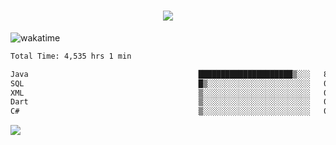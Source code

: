 <h1 align="center">
  <img src="https://readme-typing-svg.herokuapp.com/?font=Righteous&size=35&center=true&vCenter=true&width=500&height=70&duration=4000&lines=Hi!+%F0%9F%91%8B+I%27m+Ali%20Osman!;" />
</h1>


![wakatime](https://wakatime.com/share/@aliosmanoktar/3a8ffe71-6da4-4964-913b-2f09afbe53bf.svg?cache=none)
<!--START_SECTION:waka-->

```txt
Total Time: 4,535 hrs 1 min

Java                                      █████████████████████▒░░░   85.12 %
SQL                                       █▒░░░░░░░░░░░░░░░░░░░░░░░   05.60 %
XML                                       ▒░░░░░░░░░░░░░░░░░░░░░░░░   01.90 %
Dart                                      ▒░░░░░░░░░░░░░░░░░░░░░░░░   01.53 %
C#                                        ▒░░░░░░░░░░░░░░░░░░░░░░░░   00.81 %
```

<!--END_SECTION:waka-->

<img src="https://profile-counter.glitch.me/aliosmanoktar/count.svg" />

